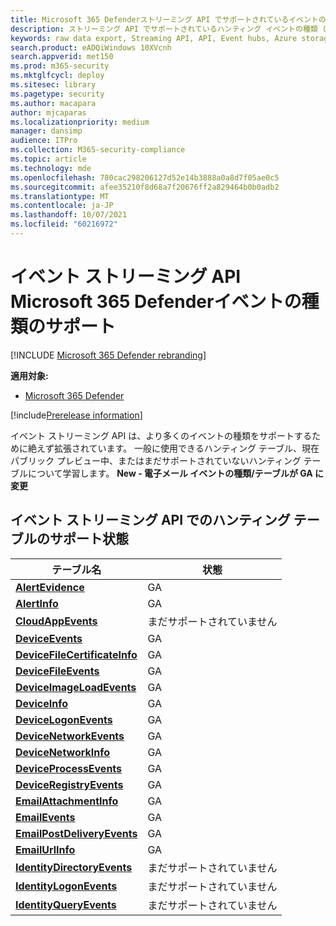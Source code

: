 ```yaml
---
title: Microsoft 365 Defenderストリーミング API でサポートされているイベントの種類
description: ストリーミング API でサポートされているハンティング イベントの種類 (テーブル) について説明します。
keywords: raw data export, Streaming API, API, Event hubs, Azure storage, storage account, Hunting, raw data sharing
search.product: eADQiWindows 10XVcnh
search.appverid: met150
ms.prod: m365-security
ms.mktglfcycl: deploy
ms.sitesec: library
ms.pagetype: security
ms.author: macapara
author: mjcaparas
ms.localizationpriority: medium
manager: dansimp
audience: ITPro
ms.collection: M365-security-compliance
ms.topic: article
ms.technology: mde
ms.openlocfilehash: 780cac298206127d52e14b3888a0a8d7f05ae0c5
ms.sourcegitcommit: afee35210f8d68a7f20676ff2a829464b0b0adb2
ms.translationtype: MT
ms.contentlocale: ja-JP
ms.lasthandoff: 10/07/2021
ms.locfileid: "60216972"
---
```

# <a name="supported-microsoft-365-defender-event-types-in-event-streaming-api"></a>イベント ストリーミング API Microsoft 365 Defenderイベントの種類のサポート

[!INCLUDE [Microsoft 365 Defender rebranding](../../includes/microsoft-defender.md)]

**適用対象:**
- [Microsoft 365 Defender](https://go.microsoft.com/fwlink/?linkid=2118804)

[!include[Prerelease information](../../includes/prerelease.md)]


イベント ストリーミング API は、より多くのイベントの種類をサポートするために絶えず拡張されています。 一般に使用できるハンティング テーブル、現在パブリック プレビュー中、またはまだサポートされていないハンティング テーブルについて学習します。 
**New - 電子メール イベントの種類/テーブルが GA に変更**

## <a name="hunting-tables-support-status-in-event-streaming-api"></a>イベント ストリーミング API でのハンティング テーブルのサポート状態

| テーブル名 | 状態 |
|------------|-------------|
| **[AlertEvidence](advanced-hunting-alertevidence-table.md)** | GA |
| **[AlertInfo](advanced-hunting-alertinfo-table.md)** | GA  |
| **[CloudAppEvents](advanced-hunting-cloudappevents-table.md)** | まだサポートされていません |
| **[DeviceEvents](advanced-hunting-deviceevents-table.md)** |GA |
| **[DeviceFileCertificateInfo](advanced-hunting-DeviceFileCertificateInfo-table.md)** |GA |
| **[DeviceFileEvents](advanced-hunting-devicefileevents-table.md)** | GA |
| **[DeviceImageLoadEvents](advanced-hunting-deviceimageloadevents-table.md)** | GA |
| **[DeviceInfo](advanced-hunting-deviceinfo-table.md)** | GA |
| **[DeviceLogonEvents](advanced-hunting-devicelogonevents-table.md)** | GA |
| **[DeviceNetworkEvents](advanced-hunting-devicenetworkevents-table.md)** |GA |
| **[DeviceNetworkInfo](advanced-hunting-devicenetworkinfo-table.md)** | GA |
| **[DeviceProcessEvents](advanced-hunting-deviceprocessevents-table.md)** | GA |
| **[DeviceRegistryEvents](advanced-hunting-deviceregistryevents-table.md)** | GA |
| **[EmailAttachmentInfo](advanced-hunting-emailattachmentinfo-table.md)** | GA |
| **[EmailEvents](advanced-hunting-emailevents-table.md)** | GA |
| **[EmailPostDeliveryEvents](advanced-hunting-emailpostdeliveryevents-table.md)** | GA |
| **[EmailUrlInfo](advanced-hunting-emailurlinfo-table.md)** | GA |
| **[IdentityDirectoryEvents](advanced-hunting-identitydirectoryevents-table.md)** | まだサポートされていません |
| **[IdentityLogonEvents](advanced-hunting-identitylogonevents-table.md)** | まだサポートされていません |
| **[IdentityQueryEvents](advanced-hunting-identityqueryevents-table.md)** | まだサポートされていません |

